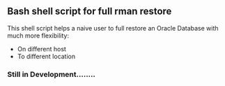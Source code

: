 ## Bash shell script for full rman restore

This shell script helps a naive user to full restore an Oracle Database with much more flexibility:
* On different host
* To different location 

### Still in Development........
